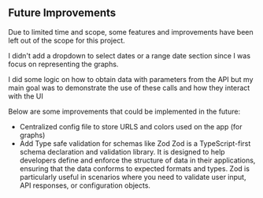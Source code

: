 ## Future Improvements

Due to limited time and scope, some features and improvements have been left out of the scope for this project.

I didn't add a dropdown to select dates or a range date section since I was focus on representing the graphs.

I did some logic on how to obtain data with parameters from the API but my main goal was to demonstrate the use of these calls and how they interact with the UI

Below are some improvements that could be implemented in the future:

- Centralized config file to store URLS and colors used on the app (for graphs)
- Add Type safe validation for schemas like Zod
  Zod is a TypeScript-first schema declaration and validation library. It is designed to help developers define and enforce the structure of data in their applications, ensuring that the data conforms to expected formats and types. Zod is particularly useful in scenarios where you need to validate user input, API responses, or configuration objects.
